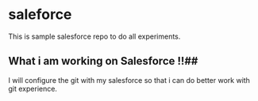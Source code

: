 # saleforce
This is sample salesforce repo to do all experiments.

## What i am working on Salesforce !!##

I will configure the git with my salesforce 
so that i can do better work with git experience.